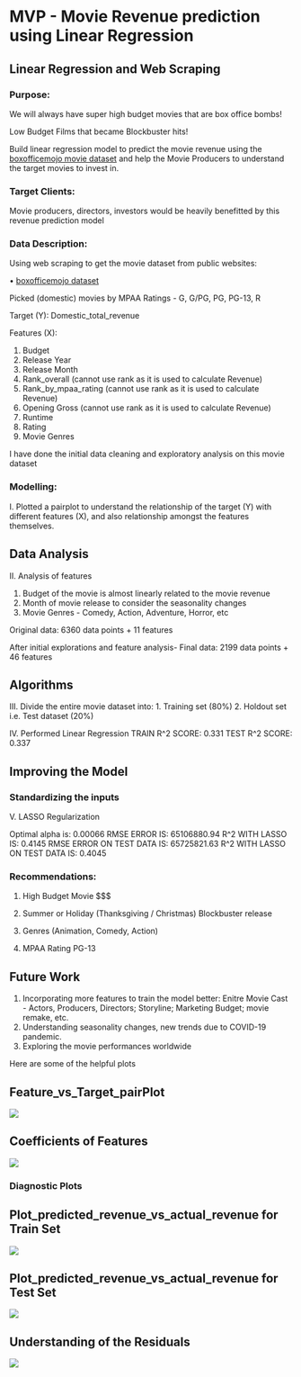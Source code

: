 # MVP - Movie Revenue prediction using Linear Regression

## Linear Regression and Web Scraping


### Purpose:

We will always have super high budget movies that are box office bombs!

Low Budget Films that became Blockbuster hits!

Build linear regression model to predict the movie revenue using the [boxofficemojo movie dataset](https://www.boxofficemojo.com/) and help the Movie Producers to understand the target movies to invest in.

### Target Clients:
Movie producers, directors, investors would be heavily benefitted by this revenue prediction model


### Data Description:
Using web scraping to get the movie dataset from public websites:

•	[boxofficemojo dataset](https://www.boxofficemojo.com/)

Picked (domestic) movies by MPAA Ratings - G, G/PG, PG, PG-13, R

Target (Y): Domestic_total_revenue

Features (X):
1. Budget
2. Release Year
3. Release Month
4. Rank_overall (cannot use rank as it is used to calculate Revenue)
5. Rank_by_mpaa_rating  (cannot use rank as it is used to calculate Revenue)
6. Opening Gross (cannot use rank as it is used to calculate Revenue)
7. Runtime
8. Rating
9. Movie Genres

I have done the initial data cleaning and exploratory analysis on this movie dataset

### Modelling:

I. Plotted a pairplot to understand the relationship of the target (Y) with different features (X), and also relationship amongst the features themselves.


## Data Analysis

II. Analysis of features

1. Budget of the movie is almost linearly related to the movie revenue
2. Month of movie release to consider the seasonality changes
3. Movie Genres - Comedy, Action, Adventure, Horror, etc

Original data: 6360 data points + 11 features 

After initial explorations and feature analysis- Final data: 2199 data points + 46 features 

## Algorithms

III. Divide the entire movie dataset into:
    1. Training set (80%)
    2. Holdout set i.e. Test dataset (20%)

IV. Performed Linear Regression
TRAIN R^2 SCORE: 0.331
TEST R^2 SCORE: 0.337


## Improving the Model

### Standardizing the inputs

V. LASSO Regularization

Optimal alpha is: 0.00066
RMSE ERROR IS: 65106880.94
R^2 WITH LASSO IS: 0.4145
RMSE ERROR ON TEST DATA IS: 65725821.63
R^2 WITH LASSO ON TEST DATA IS: 0.4045


### Recommendations:

1. High Budget Movie $$$

2. Summer or Holiday
(Thanksgiving / Christmas)
Blockbuster release

3. Genres
(Animation, Comedy, Action)

4. MPAA Rating PG-13

## Future Work

1. Incorporating more features to train the model better: Enitre Movie Cast - Actors, Producers, Directors; Storyline; Marketing Budget; movie remake, etc.
2. Understanding seasonality changes, new trends due to COVID-19 pandemic.
3. Exploring the movie performances worldwide

Here are some of the helpful plots

## Feature_vs_Target_pairPlot
![](https://github.com/chetana-vyas/Linear_Regression/blob/project-proposal/Images/PairPlot_Target_vs_Feature.png)

## Coefficients of Features
![](https://github.com/chetana-vyas/Linear_Regression/blob/project-proposal/Images/chart.png)

### Diagnostic Plots

## Plot_predicted_revenue_vs_actual_revenue for Train Set
![](https://github.com/chetana-vyas/Linear_Regression/blob/project-proposal/Images/Plot-Fitted_vs_Actual_movie_revenue_TrainSet.png)

## Plot_predicted_revenue_vs_actual_revenue for Test Set
![](https://github.com/chetana-vyas/Linear_Regression/blob/project-proposal/Images/Plot-Fitted_vs_Actual_TestSet.png)

## Understanding of the Residuals
![](https://github.com/chetana-vyas/Linear_Regression/blob/project-proposal/Images/residuals.PNG)
